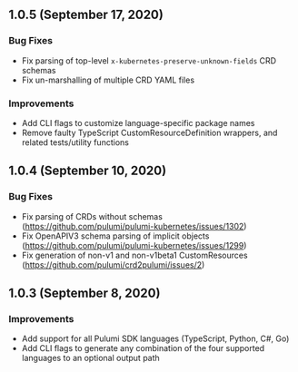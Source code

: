 ## 1.0.5 (September 17, 2020)

### Bug Fixes

-   Fix parsing of top-level `x-kubernetes-preserve-unknown-fields` CRD schemas
-   Fix un-marshalling of multiple CRD YAML files

### Improvements

-   Add CLI flags to customize language-specific package names
-   Remove faulty TypeScript CustomResourceDefinition wrappers, and related tests/utility functions

## 1.0.4 (September 10, 2020)

### Bug Fixes

-   Fix parsing of CRDs without schemas (https://github.com/pulumi/pulumi-kubernetes/issues/1302)
-   Fix OpenAPIV3 schema parsing of implicit objects (https://github.com/pulumi/pulumi-kubernetes/issues/1299)
-   Fix generation of non-v1 and non-v1beta1 CustomResources (https://github.com/pulumi/crd2pulumi/issues/2)

## 1.0.3 (September 8, 2020)

### Improvements

-   Add support for all Pulumi SDK languages (TypeScript, Python, C#, Go)
-   Add CLI flags to generate any combination of the four supported languages to an optional output path
